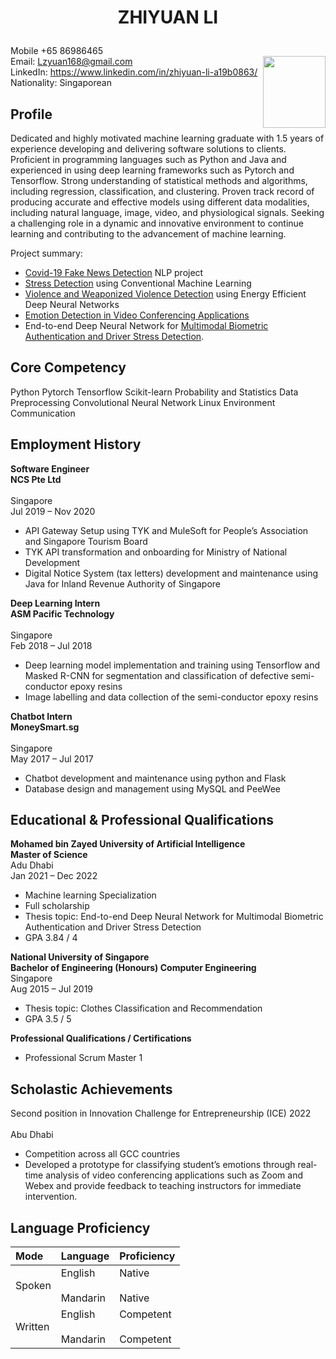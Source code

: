 # <p align="center"> ZHIYUAN LI </p>  
Mobile +65 86986465 <br/>                        <img align="right" src="https://github.com/lzyuan168/lzyuan168.github.io/blob/main/scan3.jpg" height=115 width=100>
Email: Lzyuan168@gmail.com <br/>
LinkedIn: https://www.linkedin.com/in/zhiyuan-li-a19b0863/ <br/> 
Nationality: Singaporean


## Profile

Dedicated and highly motivated machine learning graduate with 1.5 years of experience developing and delivering software solutions to clients. Proficient in programming languages such as Python and Java and experienced in using deep learning frameworks such as Pytorch and Tensorflow. Strong understanding of statistical methods and algorithms, including regression, classification, and clustering. Proven track record of producing accurate and effective models using different data modalities, including natural language, image, video, and physiological signals. Seeking a challenging role in a dynamic and innovative environment to continue learning and contributing to the advancement of machine learning.

Project summary:
* [Covid-19 Fake News Detection](https://github.com/lzyuan168/fake_news_detection) NLP project
* [Stress Detection](https://github.com/lzyuan168/stress_detection_through_ood) using Conventional Machine Learning 
* [Violence and Weaponized Violence Detection](https://github.com/lzyuan168/Violence_Detection) using Energy Efficient Deep Neural Networks
* [Emotion Detection in Video Conferencing Applications](https://github.com/lzyuan168/Emotion-Recognition) 
* End-to-end Deep Neural Network for [Multimodal Biometric Authentication and Driver Stress Detection](https://github.com/lzyuan168/multimodal_biometric_authentication).


## Core Competency

Python
Pytorch
Tensorflow
Scikit-learn
Probability and Statistics
Data Preprocessing
Convolutional Neural Network
Linux Environment
Communication


## Employment History

**Software Engineer**           					                        
**NCS Pte Ltd**  
<br>Singapore
<br>Jul 2019 – Nov 2020

* API Gateway Setup using TYK and MuleSoft for People’s Association and Singapore Tourism Board
* TYK API transformation and onboarding for Ministry of National Development
* Digital Notice System (tax letters) development and maintenance using Java for Inland Revenue Authority of Singapore

 
**Deep Learning Intern**							          
**ASM Pacific Technology**      
<br>Singapore
<br>Feb 2018 – Jul 2018

* Deep learning model implementation and training using Tensorflow and Masked R-CNN for segmentation and classification of defective semi-conductor epoxy resins
* Image labelling and data collection of the semi-conductor epoxy resins


**Chatbot Intern**							                        
**MoneySmart.sg**          
<br>Singapore
<br>May 2017 – Jul 2017

* Chatbot development and maintenance using python and Flask
* Database design and management using MySQL and PeeWee


## Educational & Professional Qualifications

**Mohamed bin Zayed University of Artificial Intelligence**                   
**Master of Science** 
<br>Adu Dhabi
<br>Jan 2021 – Dec 2022

* Machine learning Specialization
* Full scholarship
* Thesis topic: End-to-end Deep Neural Network for Multimodal Biometric Authentication and Driver Stress Detection
* GPA 3.84 / 4


**National University of Singapore**                                                                                                  
**Bachelor of Engineering (Honours) Computer Engineering** 
<br>Singapore
<br>Aug 2015 – Jul 2019

* Thesis topic: Clothes Classification and Recommendation
* GPA 3.5 / 5

**Professional Qualifications / Certifications**

* Professional Scrum Master 1


## Scholastic Achievements

Second position in Innovation Challenge for Entrepreneurship (ICE) 2022                          
<br>Abu Dhabi

* Competition across all GCC countries
* Developed a prototype for classifying student’s emotions through real-time analysis of video conferencing applications such as Zoom and Webex and provide feedback to teaching instructors for immediate intervention.


## Language Proficiency

| Mode 	| Language 	| Proficiency 	|
|:---	|:---	|:---	|
| Spoken 	| English<br>   <br>Mandarin 	| Native<br>   <br>Native 	|
| Written 	| English<br>   <br>Mandarin 	| Competent<br>   <br>Competent 	|

